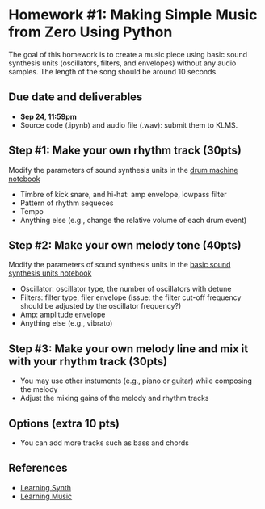 # Homework #1: Making Simple Music from Zero Using Python

The goal of this homework is to create a music piece using basic sound synthesis units (oscillators, filters, and envelopes) without any audio samples. The length of the song should be around 10 seconds.  

## Due date and deliverables
- **Sep 24, 11:59pm**
- Source code (.ipynb) and audio file (.wav): submit them to KLMS.

## Step #1: Make your own rhythm track (30pts)
Modify the parameters of sound synthesis units in the <a href="https://github.com/juhannam/ctp431-2023/blob/main/python/03.%20Drum%20Machine.ipynb"> drum machine notebook </a>
- Timbre of kick snare, and hi-hat: amp envelope, lowpass filter
- Pattern of rhythm sequeces
- Tempo 
- Anything else (e.g., change the relative volume of each drum event) 

## Step #2: Make your own melody tone (40pts)
Modify the parameters of sound synthesis units in the <a href="https://github.com/juhannam/ctp431-2023/blob/main/python/02.%20Basic%20Sound%20Synthesis%20Units.ipynb"> basic sound synthesis units notebook </a>
- Oscillator: oscillator type, the number of oscillators with detune
- Filters: filter type, filer envelope (issue: the filter cut-off frequency should be adjusted by the oscillator frequency?)
- Amp: amplitude envelope
- Anything else (e.g., vibrato)

## Step #3: Make your own melody line and mix it with your rhythm track  (30pts)
- You may use other instuments (e.g., piano or guitar) while composing the melody 
- Adjust the mixing gains of the melody and rhythm tracks 

## Options (extra 10 pts)
- You can add more tracks such as bass and chords 

## References
- [Learning Synth](https://learningsynths.ableton.com/en/playground)
- [Learning Music](https://learningmusic.ableton.com/index.html)